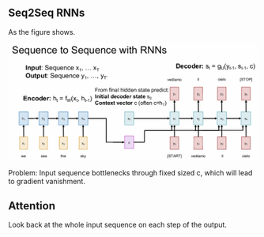 ## Seq2Seq RNNs

As the figure shows.

![img.png](img.png)

Problem: Input sequence bottlenecks through fixed sized c, which will lead to gradient vanishment.

## Attention

Look back at the whole input sequence on each step of the output.